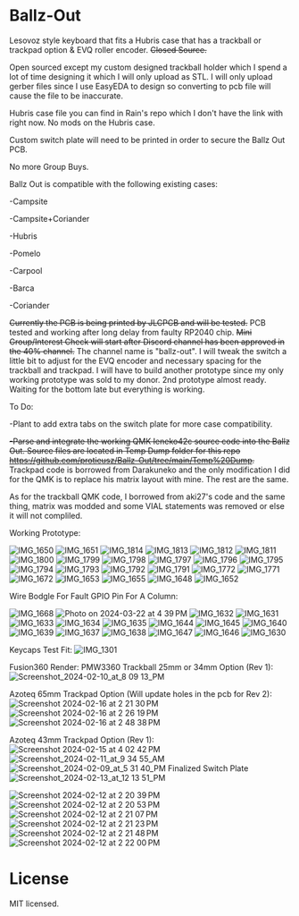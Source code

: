 # Ballz-Out
Lesovoz style keyboard that fits a Hubris case that has a trackball or trackpad option &amp; EVQ roller encoder. ~~Closed Source.~~ 

Open sourced except my custom designed trackball holder which I spend a lot of time designing it which I will only upload as STL.
I will only upload gerber files since I use EasyEDA to design so converting to pcb file will cause the file to be inaccurate.

Hubris case file you can find in Rain's repo which I don't have the link with right now. No mods on the Hubris case.

Custom switch plate will need to be printed in order to secure the Ballz Out PCB.

No more Group Buys.

Ballz Out is compatible with the following existing cases:

-Campsite

-Campsite+Coriander

-Hubris

-Pomelo

-Carpool

-Barca

-Coriander

~~Currently the PCB is being printed by JLCPCB and will be tested.~~ PCB tested and working after long delay from faulty RP2040 chip. ~~Mini Group/Interest Check will start after Discord channel has been approved in the 40% channel.~~ The channel name is "ballz-out".  I will tweak the switch a little bit to adjust for the EVQ encoder and necessary spacing for the trackball and trackpad. I will have to build another prototype since my only working prototype was sold to my donor. 2nd prototype almost ready. Waiting for the bottom late but everything is working.

To Do:

-Plant to add extra tabs on the switch plate for more case compatibility.

~~-Parse and integrate the working QMK Ieneko42c source code into the Ballz Out. Source files are located in Temp Dump folder for this repo https://github.com/protieusz/Ballz-Out/tree/main/Temp%20Dump.~~
Trackpad code is borrowed from Darakuneko and the only modification I did for the QMK is to replace his matrix layout with mine. The rest are the same.

As for the trackball QMK code, I borrowed from aki27's code and the same thing, matrix was modded and some VIAL statements was removed or else it will not compliled.

Working Prototype:

![IMG_1650](https://github.com/protieusz/Ballz-Out/assets/118025702/32779549-f539-49be-83ae-a4ec2f79cf23)
![IMG_1651](https://github.com/protieusz/Ballz-Out/assets/118025702/cf03f009-7ebf-4c02-b558-e295ed6efd3a)
![IMG_1814](https://github.com/protieusz/Ballz-Out/assets/118025702/9abd7f5a-b4e9-4d8a-ad41-53076c739817)
![IMG_1813](https://github.com/protieusz/Ballz-Out/assets/118025702/badf661d-647a-4999-970f-3485a686419b)
![IMG_1812](https://github.com/protieusz/Ballz-Out/assets/118025702/6539ae16-083b-4210-bdff-edde115fea35)
![IMG_1811](https://github.com/protieusz/Ballz-Out/assets/118025702/ff49e702-946b-4144-8ba3-b1c72922cf55)
![IMG_1800](https://github.com/protieusz/Ballz-Out/assets/118025702/b048941f-f3cc-4f89-a0d9-9518c01ff4dd)
![IMG_1799](https://github.com/protieusz/Ballz-Out/assets/118025702/76598653-a8f1-44dc-ab74-d8b18aa23081)
![IMG_1798](https://github.com/protieusz/Ballz-Out/assets/118025702/2648f0c2-966c-451c-89ea-9bdf3757208a)
![IMG_1797](https://github.com/protieusz/Ballz-Out/assets/118025702/fb5c6672-7866-4884-8068-8f194dfb0a31)
![IMG_1796](https://github.com/protieusz/Ballz-Out/assets/118025702/f324cb69-407f-4f80-a55c-947bc568d4da)
![IMG_1795](https://github.com/protieusz/Ballz-Out/assets/118025702/00561eae-91bc-485c-9065-7474c65db179)
![IMG_1794](https://github.com/protieusz/Ballz-Out/assets/118025702/a1a0d8a8-0a6b-412b-b366-6008da15d6df)
![IMG_1793](https://github.com/protieusz/Ballz-Out/assets/118025702/ccf52850-eba1-4089-849d-cc08ec9a9382)
![IMG_1792](https://github.com/protieusz/Ballz-Out/assets/118025702/aa1fb60d-d894-4544-bd7f-70c27e73d4aa)
![IMG_1791](https://github.com/protieusz/Ballz-Out/assets/118025702/448a6c9e-99f6-4308-87b9-e1879f923fc7)
![IMG_1772](https://github.com/protieusz/Ballz-Out/assets/118025702/22b20402-eb0c-42f5-a29a-e28e664eda50)
![IMG_1771](https://github.com/protieusz/Ballz-Out/assets/118025702/c47d2318-8af5-478e-82ef-4da1adafdf78)
![IMG_1672](https://github.com/protieusz/Ballz-Out/assets/118025702/df1fc1af-48cf-44ab-a335-4eb25d608196)
![IMG_1653](https://github.com/protieusz/Ballz-Out/assets/118025702/c939ecd1-be98-439d-94f7-f6b7347615f8)
![IMG_1655](https://github.com/protieusz/Ballz-Out/assets/118025702/b59ce32c-25e9-4a77-9a56-1f6c9d5ea539)
![IMG_1648](https://github.com/protieusz/Ballz-Out/assets/118025702/411ffaa2-b5ae-4819-b4b3-ac4e406c8abc)
![IMG_1652](https://github.com/protieusz/Ballz-Out/assets/118025702/050c3853-9f9c-4616-8215-1fa2860b9968)

Wire Bodgle For Fault GPIO Pin For A Column:

![IMG_1668](https://github.com/protieusz/Ballz-Out/assets/118025702/0a4f4543-5440-49e6-8e85-1129ad16716f)
![Photo on 2024-03-22 at 4 39 PM](https://github.com/protieusz/Ballz-Out/assets/118025702/f9da303f-1288-4dd2-a167-6f9fc58b95d1)
![IMG_1632](https://github.com/protieusz/Ballz-Out/assets/118025702/f33e5492-967f-4525-be48-31630afc528c)
![IMG_1631](https://github.com/protieusz/Ballz-Out/assets/118025702/7ecd355c-7ea3-4f66-98f6-2318eba78236)
![IMG_1633](https://github.com/protieusz/Ballz-Out/assets/118025702/39764262-fc08-4bee-bba8-89ffc3d65393)
![IMG_1634](https://github.com/protieusz/Ballz-Out/assets/118025702/446da990-b034-48ca-b546-7007bbb61848)
![IMG_1635](https://github.com/protieusz/Ballz-Out/assets/118025702/f74bda77-2523-40b1-9912-03759be2a50d)
![IMG_1644](https://github.com/protieusz/Ballz-Out/assets/118025702/acc139de-b13a-4b46-bb60-832bef5334da)
![IMG_1645](https://github.com/protieusz/Ballz-Out/assets/118025702/2358186b-e90f-4490-89a9-236421a3ccc1)
![IMG_1640](https://github.com/protieusz/Ballz-Out/assets/118025702/04f0988f-8383-4241-a041-ac87b3f946dd)
![IMG_1639](https://github.com/protieusz/Ballz-Out/assets/118025702/de55daf1-0eee-405a-8a79-cfdf083abb53)
![IMG_1637](https://github.com/protieusz/Ballz-Out/assets/118025702/34dd5bb1-5035-4016-97f4-c2ff5b879dfe)
![IMG_1638](https://github.com/protieusz/Ballz-Out/assets/118025702/34eacc8c-d2e1-4db7-95b5-59634fdc7648)
![IMG_1647](https://github.com/protieusz/Ballz-Out/assets/118025702/6f776c4d-bcb6-4b44-bf32-20350e4fe21e)
![IMG_1646](https://github.com/protieusz/Ballz-Out/assets/118025702/b80c30f8-9010-4360-b027-f14dab55752b)
![IMG_1630](https://github.com/protieusz/Ballz-Out/assets/118025702/cdee2701-13ce-4655-9404-482148cf224d)


Keycaps Test Fit:
![IMG_1301](https://github.com/protieusz/Ballz-Out/assets/118025702/bacbc90f-e1cc-4e21-8ffa-28cb20a52bc3)

Fusion360 Render:
PMW3360 Trackball 25mm or 34mm Option (Rev 1):
![Screenshot_2024-02-10_at_8 09 13_PM](https://github.com/protieusz/Ballz-Out/assets/118025702/fe92e8e0-9049-476c-9f06-80e3f1eec463)

Azoteq 65mm Trackpad Option (Will update holes in the pcb for Rev 2):
![Screenshot 2024-02-16 at 2 21 30 PM](https://github.com/protieusz/Ballz-Out/assets/118025702/6c5ab7b0-dd8e-4585-ac55-fddb323556e9)
![Screenshot 2024-02-16 at 2 26 19 PM](https://github.com/protieusz/Ballz-Out/assets/118025702/b44fde47-bf9f-4f38-9682-bb7266888b7d)
![Screenshot 2024-02-16 at 2 48 38 PM](https://github.com/protieusz/Ballz-Out/assets/118025702/a7b2fbdd-ff51-4fa1-879b-42811fc7c0d5)

Azoteq 43mm Trackpad Option (Rev 1):
![Screenshot 2024-02-15 at 4 02 42 PM](https://github.com/protieusz/Ballz-Out/assets/118025702/0e538794-eb53-4cb7-a64f-9023dce7c48b)
![Screenshot_2024-02-11_at_9 34 55_AM](https://github.com/protieusz/Ballz-Out/assets/118025702/d3e99c8f-680d-4f5f-8e0f-143cf2533b4a)
![Screenshot_2024-02-09_at_5 31 40_PM](https://github.com/protieusz/Ballz-Out/assets/118025702/076e73bc-e690-4911-bd33-ddfa665fd289)
Finalized Switch Plate
![Screenshot_2024-02-13_at_12 13 51_PM](https://github.com/protieusz/Ballz-Out/assets/118025702/86dd53f0-d727-44ac-b7d2-4d87e77ccaf2)

![Screenshot 2024-02-12 at 2 20 39 PM](https://github.com/protieusz/Ballz-Out/assets/118025702/4b9ae559-9d78-4be6-8e31-c78eb86e725c)
![Screenshot 2024-02-12 at 2 20 53 PM](https://github.com/protieusz/Ballz-Out/assets/118025702/d5c51d1e-fef9-4cc8-a82d-ce4e52b62f9b)
![Screenshot 2024-02-12 at 2 21 07 PM](https://github.com/protieusz/Ballz-Out/assets/118025702/6b3092fd-bca5-45f2-8c52-fb422e54180a)
![Screenshot 2024-02-12 at 2 21 23 PM](https://github.com/protieusz/Ballz-Out/assets/118025702/65317684-42ec-42ef-abf8-a8250d710944)
![Screenshot 2024-02-12 at 2 21 48 PM](https://github.com/protieusz/Ballz-Out/assets/118025702/4ee158a7-02da-4bf0-bb80-0734f6e5903e)
![Screenshot 2024-02-12 at 2 22 00 PM](https://github.com/protieusz/Ballz-Out/assets/118025702/7df2f1e4-7759-47ee-b9fb-5aecf03cfbf5)

# License

MIT licensed.

